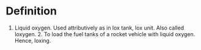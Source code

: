 # Definition

1.  Liquid oxygen. Used attributively as in lox tank, lox unit. Also
    called loxygen. 2. To load the fuel tanks of a rocket vehicle with
    liquid oxygen. Hence, loxing.
